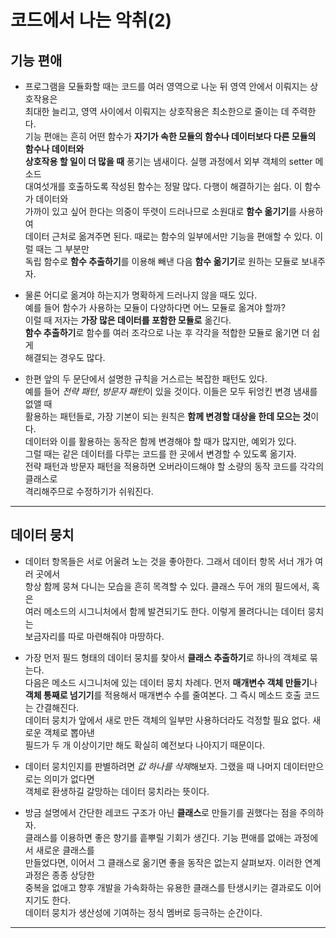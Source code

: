 # 코드에서 나는 악취(2)

<h2>기능 편애</h2>

- 프로그램을 모듈화할 때는 코드를 여러 영역으로 나눈 뒤 영역 안에서 이뤄지는 상호작용은  
  최대한 늘리고, 영역 사이에서 이뤄지는 상호작용은 최소한으로 줄이는 데 주력한다.  
  기능 편애는 흔히 어떤 함수가 **자기가 속한 모듈의 함수나 데이터보다 다른 모듈의 함수나 데이터와**  
  **상호작용 할 일이 더 많을 때** 풍기는 냄새이다. 실행 과정에서 외부 객체의 setter 메소드  
  대여섯개를 호출하도록 작성된 함수는 정말 많다. 다행이 해결하기는 쉽다. 이 함수가 데이터와  
  가까이 있고 싶어 한다는 의중이 뚜렷이 드러나므로 소원대로 **함수 옮기기**를 사용하여  
  데이터 근처로 옮겨주면 된다. 때로는 함수의 일부에서만 기능을 편애할 수 있다. 이럴 때는 그 부분만  
  독립 함수로 **함수 추출하기**를 이용해 빼낸 다음 **함수 옮기기**로 원하는 모듈로 보내주자.

- 물론 어디로 옮겨야 하는지가 명확하게 드러나지 않을 때도 있다.  
  예를 들어 함수가 사용하는 모듈이 다양하다면 어느 모듈로 옮겨야 할까?  
  이럴 때 저자는 **가장 많은 데이터를 포함한 모듈로** 옮긴다.  
  **함수 추출하기**로 함수를 여러 조각으로 나눈 후 각각을 적합한 모듈로 옮기면 더 쉽게  
  해결되는 경우도 많다.

- 한편 앞의 두 문단에서 설명한 규칙을 거스르는 복잡한 패턴도 있다.  
  예를 들어 _전략 패턴_, *방문자 패턴*이 있을 것이다. 이들은 모두 뒤엉킨 변경 냄새를 없앨 때  
  활용하는 패턴들로, 가장 기본이 되는 원칙은 **함께 변경할 대상을 한데 모으는 것**이다.  
  데이터와 이를 활용하는 동작은 함께 변경해야 할 때가 많지만, 예외가 있다.  
  그럴 때는 같은 데이터를 다루는 코드를 한 곳에서 변경할 수 있도록 옮기자.  
  전략 패턴과 방문자 패턴을 적용하면 오버라이드해야 할 소량의 동작 코드를 각각의 클래스로  
  격리해주므로 수정하기가 쉬워진다.

<hr/>

<h2>데이터 뭉치</h2>

- 데이터 항목들은 서로 어울려 노는 것을 좋아한다. 그래서 데이터 항목 서너 개가 여러 곳에서  
  항상 함께 뭉쳐 다니는 모습을 흔히 목격할 수 있다. 클래스 두어 개의 필드에서, 혹은  
  여러 메소드의 시그니처에서 함께 발견되기도 한다. 이렇게 몰려다니는 데이터 뭉치는  
  보금자리를 따로 마련해줘야 마땅하다.

- 가장 먼저 필드 형태의 데이터 뭉치를 찾아서 **클래스 추출하기**로 하나의 객체로 묶는다.  
  다음은 메소드 시그니처에 있는 데이터 뭉치 차례다. 먼저 **매개변수 객체 만들기**나  
  **객체 통째로 넘기기**를 적용해서 매개변수 수를 줄여본다. 그 즉시 메소드 호출 코드는 간결해진다.  
  데이터 뭉치가 앞에서 새로 만든 객체의 일부만 사용하더라도 걱정할 필요 없다. 새로운 객체로 뽑아낸  
  필드가 두 개 이상이기만 해도 확실히 예전보다 나아지기 때문이다.

- 데이터 뭉치인지를 판별하려면 *값 하나를 삭제*해보자. 그랬을 때 나머지 데이터만으로는 의미가 없다면  
  객체로 환생하길 갈망하는 데이터 뭉치라는 뜻이다.

- 방금 설명에서 간단한 레코드 구조가 아닌 **클래스**로 만들기를 권했다는 점을 주의하자.  
  클래스를 이용하면 좋은 향기를 흩뿌릴 기회가 생긴다. 기능 편애를 없애는 과정에서 새로운 클래스를  
  만들었다면, 이어서 그 클래스로 옮기면 좋을 동작은 없는지 살펴보자. 이러한 연계 과정은 종종 상당한  
  중복을 없애고 향후 개발을 가속화하는 유용한 클래스를 탄생시키는 결과로도 이어지기도 한다.  
  데이터 뭉치가 생산성에 기여하는 정식 멤버로 등극하는 순간이다.

<hr/>
